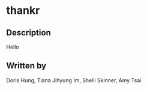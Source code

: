 # thankr

## Description

Hello

## Written by

Doris Hung, Tiana Jihyung Im, Shelli Skinner, Amy Tsai
